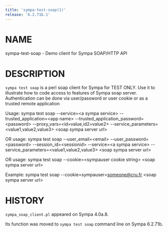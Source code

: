 ```yaml
---
title: 'sympa-test-soap(1)'
release: '6.2.71b.1'
---
```


# NAME

sympa-test-soap - Demo client for Sympa SOAP/HTTP API

# DESCRIPTION

`sympa test soap`
is a perl soap client for Sympa for TEST ONLY. Use it to illustrate how to
code access to features of Sympa soap server. Authentication can be done via
user/password or user cookie or as a trusted remote application

Usage: sympa test soap
\--service=&lt;a sympa service>
\--trusted\_application=&lt;app name>
\--trusted\_application\_password=&lt;password>
\--proxy\_vars=&lt;id=value,id2=value2>
\--service\_parameters=&lt;value1,value2,value3>
&lt;soap sympa server url>

OR usage: sympa test soap
\--user\_email=&lt;email>
\--user\_password=&lt;password>
\--session\_id=&lt;sessionid>
\--service=&lt;a sympa service>
\--service\_parameters=&lt;value1,value2,value3>
&lt;soap sympa server url>

OR usage: sympa test soap
\--cookie=&lt;sympauser cookie string>
&lt;soap sympa server url>

Example:
sympa test soap --cookie=sympauser=someone@cru.fr &lt;soap sympa server url> 

# HISTORY

`sympa_soap_client.pl` appeared on Sympa 4.0a.8.

Its function was moved to `sympa test soap` command line on Sympa 6.2.71b.
